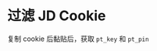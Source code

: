 # 过滤 JD Cookie

复制 cookie 后黏贴后，获取 `pt_key` 和 `pt_pin`

<ClientOnly>
  <FilterJDCookie />
</ClientOnly>
